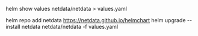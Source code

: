 helm show values netdata/netdata > values.yaml

helm repo add netdata https://netdata.github.io/helmchart
helm upgrade --install netdata netdata/netdata -f values.yaml
